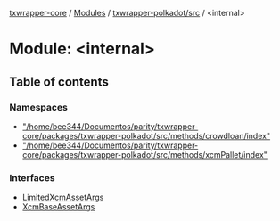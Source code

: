 [txwrapper-core](../README.md) / [Modules](../modules.md) / [txwrapper-polkadot/src](txwrapper_polkadot_src.md) / \<internal\>

# Module: \<internal\>

## Table of contents

### Namespaces

- ["/home/bee344/Documentos/parity/txwrapper-core/packages/txwrapper-polkadot/src/methods/crowdloan/index"](txwrapper_polkadot_src._internal_.__home_bee344_Documentos_parity_txwrapper_core_packages_txwrapper_polkadot_src_methods_crowdloan_index_.md)
- ["/home/bee344/Documentos/parity/txwrapper-core/packages/txwrapper-polkadot/src/methods/xcmPallet/index"](txwrapper_polkadot_src._internal_.__home_bee344_Documentos_parity_txwrapper_core_packages_txwrapper_polkadot_src_methods_xcmPallet_index_.md)

### Interfaces

- [LimitedXcmAssetArgs](../interfaces/txwrapper_polkadot_src._internal_.LimitedXcmAssetArgs.md)
- [XcmBaseAssetArgs](../interfaces/txwrapper_polkadot_src._internal_.XcmBaseAssetArgs.md)
